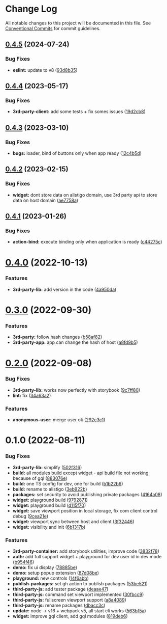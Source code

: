 # Change Log

All notable changes to this project will be documented in this file.
See [Conventional Commits](https://conventionalcommits.org) for commit guidelines.

## [0.4.5](https://github.com/alistigo/core/compare/@alistigo/third-party-js-types@0.4.4...@alistigo/third-party-js-types@0.4.5) (2024-07-24)


### Bug Fixes

* **eslint:** update to v8 ([93d8b35](https://github.com/alistigo/core/commit/93d8b35893b96c36ba4f6b84442c9eab32360424))





## [0.4.4](https://github.com/alistigo/core/compare/@alistigo/third-party-js-types@0.4.3...@alistigo/third-party-js-types@0.4.4) (2023-05-17)


### Bug Fixes

* **3rd-party-client:** add some tests + fix somes issues ([19d2cb8](https://github.com/alistigo/core/commit/19d2cb8bdf9d1a7b15825e73b57cfeddde3ddf6a))





## [0.4.3](https://github.com/alistigo/core/compare/@alistigo/third-party-js-types@0.4.2...@alistigo/third-party-js-types@0.4.3) (2023-03-10)


### Bug Fixes

* **bugs:** loader, bind of buttons only when app ready ([12c4b5d](https://github.com/alistigo/core/commit/12c4b5d48cbac6e1ad3a53773db990114373afff))





## [0.4.2](https://github.com/alistigo/core/compare/@alistigo/third-party-js-types@0.4.1...@alistigo/third-party-js-types@0.4.2) (2023-02-15)


### Bug Fixes

* **widget:** dont store data on alistigo domain, use 3rd party api to store data on host domain ([ae7758a](https://github.com/alistigo/core/commit/ae7758a925e3303ca65e5865ad1cdf676501905b))





## [0.4.1](https://github.com/alistigo/core/compare/@alistigo/third-party-js-types@0.4.0...@alistigo/third-party-js-types@0.4.1) (2023-01-26)


### Bug Fixes

* **action-bind:** execute binding only when application is ready ([c44275c](https://github.com/alistigo/core/commit/c44275c9aaff5c3e22bcbe5ce479ebc2367e737f))





# [0.4.0](https://github.com/alistigo/core/compare/@alistigo/third-party-js-types@0.3.0...@alistigo/third-party-js-types@0.4.0) (2022-10-13)


### Features

* **3rd-party-lib:** add version in the code ([4a950da](https://github.com/alistigo/core/commit/4a950da0bc75047f5ed32b3a17371a85ee6d31bd))





# [0.3.0](https://github.com/alistigo/core/compare/@alistigo/third-party-js-types@0.2.0...@alistigo/third-party-js-types@0.3.0) (2022-09-30)


### Features

* **3rd-party:** follow hash changes ([b58af82](https://github.com/alistigo/core/commit/b58af82ea1f6721e0088c5f833482ce17fa1fb18))
* **3rd-party-app:** app can change the hash of host ([a8fd9b5](https://github.com/alistigo/core/commit/a8fd9b5dbe04435a373f58ece2b05f22a2f60fed))





# [0.2.0](https://github.com/alistigo/core/compare/@alistigo/third-party-js-types@0.1.0...@alistigo/third-party-js-types@0.2.0) (2022-09-08)


### Bug Fixes

* **3rd-party-lib:** works now perfectly with storybook ([9c7ff80](https://github.com/alistigo/core/commit/9c7ff80e89c091d54fef02e594e588f576e69cd9))
* **lint:** fix ([34a63a2](https://github.com/alistigo/core/commit/34a63a2d3a5f0a0e8ebe977bbec5e64b1c8be1f2))


### Features

* **anonymous-user:** merge user ok ([292c3c1](https://github.com/alistigo/core/commit/292c3c1498b50b09af43a4e7169b2c1684ddaa0c))





# 0.1.0 (2022-08-11)


### Bug Fixes

* **3rd-party-lib:** simplify ([502f316](https://github.com/alistigo/core/commit/502f316b361d0ca5b2d9db2e2388119ae3631834))
* **build:** all modules build except widget - api build file not working because of gql ([883076e](https://github.com/alistigo/core/commit/883076ea59bdda280f43f123781674961636cf24))
* **build:** one TS config for dev, one for build ([b1b22b6](https://github.com/alistigo/core/commit/b1b22b6743506dc67297f6ac63d97a04a8ed1e66))
* **build:** rename to alistigo ([3eb922b](https://github.com/alistigo/core/commit/3eb922be808f98895eb6f37bdfb5ba514000eeda))
* **packages:** set security to avoid publishing private packages ([4164a08](https://github.com/alistigo/core/commit/4164a08d2b046cc624471892a44cf8ddc250b1a4))
* **widget:** playground build ([9792871](https://github.com/alistigo/core/commit/9792871973038410d3c6cb91c7491e656e0daf72))
* **widget:** playground build ([d115f70](https://github.com/alistigo/core/commit/d115f70ff21174cf48ee5d337dfe6c741a490378))
* **widget:** save viewport position in local storage, fix com client control debug ([9cea21e](https://github.com/alistigo/core/commit/9cea21e5a478ce78659de35d747cf740b1d520a6))
* **widget:** viewport sync between host and client ([3f32446](https://github.com/alistigo/core/commit/3f32446588df633ddf729bf0a6404049171aa080))
* **widget:** visibility and init ([6b1317b](https://github.com/alistigo/core/commit/6b1317bf998665be6da20b7f563882f3a63c44c6))


### Features

* **3rd-party-container:** add storybook utilities, improve code ([3832f78](https://github.com/alistigo/core/commit/3832f7898499dd38379c3270702e5ee9ca0cef4d))
* **auth:** add full support widget + playground for dev user id in dev mode ([b954f46](https://github.com/alistigo/core/commit/b954f462784ba7fc9d2dacfaaf62751d3e07de81))
* **demo:** fix ui display ([78885be](https://github.com/alistigo/core/commit/78885be871044ed6ff97ae6c61ef75adfc3a6ec5))
* **demo:** setup popup extension ([87d08be](https://github.com/alistigo/core/commit/87d08be3a6d90cbd2e8d052693f44b905b08bca0))
* **playground:** new controls ([14f6abb](https://github.com/alistigo/core/commit/14f6abbc51c7b9d223cc832f9891383ac7921ad1))
* **publish-packages:** set gh action to publish packages ([53be521](https://github.com/alistigo/core/commit/53be521b42203e9bafb95af274c42b75b7943eab))
* **third-party-js:** add tester package ([deaae47](https://github.com/alistigo/core/commit/deaae47d0bbfe6cdb905f7240d66bebf7cb5352e))
* **third-party-js:** command set viewport implemented ([30fbcc9](https://github.com/alistigo/core/commit/30fbcc907c0d47aef40b52c848739fcd20e258a1))
* **third-party-js:** fullscreen viewport support ([a8a4089](https://github.com/alistigo/core/commit/a8a408965ce24a5560f84423cf77f970bae5fbac))
* **third-party-js:** rename packages ([dbacc3c](https://github.com/alistigo/core/commit/dbacc3c52bc0b78b0c35f496f298cebf670a2e5f))
* **update:** node -> v16 + webpack v5, all start cli works ([563bf5a](https://github.com/alistigo/core/commit/563bf5a8f6e9ea3b327a075acf8931fb1158f225))
* **widget:** improve gql client, add gql modules ([819deb6](https://github.com/alistigo/core/commit/819deb62687bc4cdda8331f0ea19fadad46c00d9))
